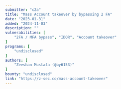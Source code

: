 ```yaml
---
submitter: "c2a"
title: "Mass Account takeover by bypassing 2 FA"
date: "2023-01-31"
added: "2024-11-03"
description: ""
vulnerabilities: [
    "2FA / MFA bypass", "IDOR", "Account takeover"
]
programs: [
    "undisclosed"
]
authors: [
    "Zeeshan Mustafa (@by6153)"
]
bounty: "undisclosed"
link: "https://z-sec.co/mass-account-takeover"
---
```




